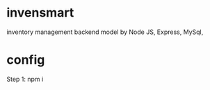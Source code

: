 # invensmart

inventory management backend model by Node JS, Express, MySql,

# config

Step 1: npm i
